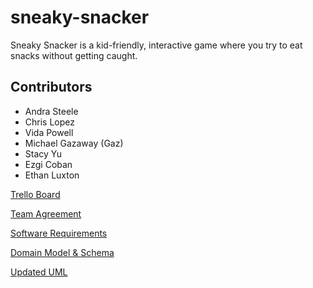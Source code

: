 # sneaky-snacker
Sneaky Snacker is a kid-friendly, interactive game where you try to eat snacks without getting caught.

## Contributors

* Andra Steele
* Chris Lopez
* Vida Powell
* Michael Gazaway (Gaz)
* Stacy Yu
* Ezgi Coban
* Ethan Luxton

[Trello Board](https://trello.com/b/4XvRo9u0)

[Team Agreement](/TeamAgreement.md)

[Software Requirements](/requirements.md)

[Domain Model & Schema](https://www.figma.com/file/1k5T3R860Lz2MGlBraudyW/Untitled?node-id=0%3A1&t=fjkctm9zSkmdpNsv-1)

[Updated UML](./uml.png)
